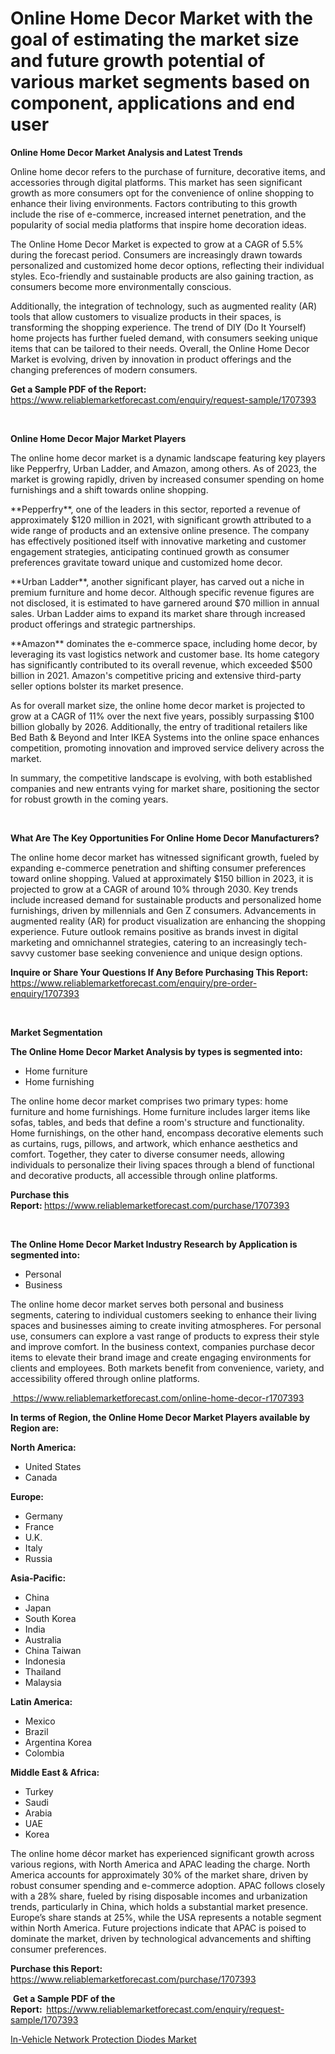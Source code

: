 <p><h1>Online Home Decor Market with the goal of estimating the market size and future growth potential of various market segments based on component, applications and end user</h1></p><p><strong>Online Home Decor Market Analysis and Latest Trends</strong></p>
<p><p>Online home decor refers to the purchase of furniture, decorative items, and accessories through digital platforms. This market has seen significant growth as more consumers opt for the convenience of online shopping to enhance their living environments. Factors contributing to this growth include the rise of e-commerce, increased internet penetration, and the popularity of social media platforms that inspire home decoration ideas.</p><p>The Online Home Decor Market is expected to grow at a CAGR of 5.5% during the forecast period. Consumers are increasingly drawn towards personalized and customized home decor options, reflecting their individual styles. Eco-friendly and sustainable products are also gaining traction, as consumers become more environmentally conscious. </p><p>Additionally, the integration of technology, such as augmented reality (AR) tools that allow customers to visualize products in their spaces, is transforming the shopping experience. The trend of DIY (Do It Yourself) home projects has further fueled demand, with consumers seeking unique items that can be tailored to their needs. Overall, the Online Home Decor Market is evolving, driven by innovation in product offerings and the changing preferences of modern consumers.</p></p>
<p><strong>Get a Sample PDF of the Report:&nbsp;</strong> <a href="https://www.reliablemarketforecast.com/enquiry/request-sample/1707393?utm_campaign=2876&utm_medium=2&utm_source=Github&utm_content=ia&utm_term=25032025&utm_id=online-home-decor">https://www.reliablemarketforecast.com/enquiry/request-sample/1707393</a></p>
<p>&nbsp;</p>
<p><strong>Online Home Decor Major Market Players</strong></p>
<p><p>The online home decor market is a dynamic landscape featuring key players like Pepperfry, Urban Ladder, and Amazon, among others. As of 2023, the market is growing rapidly, driven by increased consumer spending on home furnishings and a shift towards online shopping.</p><p>**Pepperfry**, one of the leaders in this sector, reported a revenue of approximately $120 million in 2021, with significant growth attributed to a wide range of products and an extensive online presence. The company has effectively positioned itself with innovative marketing and customer engagement strategies, anticipating continued growth as consumer preferences gravitate toward unique and customized home decor.</p><p>**Urban Ladder**, another significant player, has carved out a niche in premium furniture and home decor. Although specific revenue figures are not disclosed, it is estimated to have garnered around $70 million in annual sales. Urban Ladder aims to expand its market share through increased product offerings and strategic partnerships.</p><p>**Amazon** dominates the e-commerce space, including home decor, by leveraging its vast logistics network and customer base. Its home category has significantly contributed to its overall revenue, which exceeded $500 billion in 2021. Amazon's competitive pricing and extensive third-party seller options bolster its market presence.</p><p>As for overall market size, the online home decor market is projected to grow at a CAGR of 11% over the next five years, possibly surpassing $100 billion globally by 2026. Additionally, the entry of traditional retailers like Bed Bath & Beyond and Inter IKEA Systems into the online space enhances competition, promoting innovation and improved service delivery across the market.</p><p>In summary, the competitive landscape is evolving, with both established companies and new entrants vying for market share, positioning the sector for robust growth in the coming years.</p></p>
<p>&nbsp;</p>
<p><strong>What Are The Key Opportunities For Online Home Decor Manufacturers?</strong></p>
<p><p>The online home decor market has witnessed significant growth, fueled by expanding e-commerce penetration and shifting consumer preferences toward online shopping. Valued at approximately $150 billion in 2023, it is projected to grow at a CAGR of around 10% through 2030. Key trends include increased demand for sustainable products and personalized home furnishings, driven by millennials and Gen Z consumers. Advancements in augmented reality (AR) for product visualization are enhancing the shopping experience. Future outlook remains positive as brands invest in digital marketing and omnichannel strategies, catering to an increasingly tech-savvy customer base seeking convenience and unique design options.</p></p>
<p><strong>Inquire or Share Your Questions If Any Before Purchasing This Report:</strong> <a href="https://www.reliablemarketforecast.com/enquiry/pre-order-enquiry/1707393?utm_campaign=2876&utm_medium=2&utm_source=Github&utm_content=ia&utm_term=25032025&utm_id=online-home-decor">https://www.reliablemarketforecast.com/enquiry/pre-order-enquiry/1707393</a></p>
<p>&nbsp;</p>
<p><strong>Market Segmentation</strong></p>
<p><strong>The Online Home Decor Market Analysis by types is segmented into:</strong></p>
<p><ul><li>Home furniture</li><li>Home furnishing</li></ul></p>
<p><p>The online home decor market comprises two primary types: home furniture and home furnishings. Home furniture includes larger items like sofas, tables, and beds that define a room's structure and functionality. Home furnishings, on the other hand, encompass decorative elements such as curtains, rugs, pillows, and artwork, which enhance aesthetics and comfort. Together, they cater to diverse consumer needs, allowing individuals to personalize their living spaces through a blend of functional and decorative products, all accessible through online platforms.</p></p>
<p><strong>Purchase this Report:&nbsp;</strong><a href="https://www.reliablemarketforecast.com/purchase/1707393?utm_campaign=2876&utm_medium=2&utm_source=Github&utm_content=ia&utm_term=25032025&utm_id=online-home-decor">https://www.reliablemarketforecast.com/purchase/1707393</a></p>
<p>&nbsp;</p>
<p><strong>The Online Home Decor Market Industry Research by Application is segmented into:</strong></p>
<p><ul><li>Personal</li><li>Business</li></ul></p>
<p><p>The online home decor market serves both personal and business segments, catering to individual customers seeking to enhance their living spaces and businesses aiming to create inviting atmospheres. For personal use, consumers can explore a vast range of products to express their style and improve comfort. In the business context, companies purchase decor items to elevate their brand image and create engaging environments for clients and employees. Both markets benefit from convenience, variety, and accessibility offered through online platforms.</p></p>
<p><a href="https://www.reliablemarketforecast.com/online-home-decor-r1707393?utm_campaign=2876&utm_medium=2&utm_source=Github&utm_content=ia&utm_term=25032025&utm_id=online-home-decor">&nbsp;https://www.reliablemarketforecast.com/online-home-decor-r1707393</a></p>
<p><strong>In terms of Region, the Online Home Decor Market Players available by Region are:</strong></p>
<p>
    <p> <strong> North America: </strong>
        <ul>
            <li>United States</li>
            <li>Canada</li>
        </ul>
        </p> 
    <p> <strong> Europe: </strong>
        <ul>
            <li>Germany</li>
            <li>France</li>
            <li>U.K.</li>
            <li>Italy</li>
            <li>Russia</li>
        </ul>
        </p> 
    <p> <strong> Asia-Pacific: </strong>
        <ul>
            <li>China</li>
            <li>Japan</li>
            <li>South Korea</li>
            <li>India</li>
            <li>Australia</li>
            <li>China Taiwan</li>
            <li>Indonesia</li>
            <li>Thailand</li>
            <li>Malaysia</li>
        </ul>
        </p> 
    <p> <strong> Latin America: </strong>
        <ul>
            <li>Mexico</li>
            <li>Brazil</li>
            <li>Argentina Korea</li>
            <li>Colombia</li>
        </ul>
        </p> 
    <p> <strong> Middle East & Africa: </strong>
        <ul>
            <li>Turkey</li>
            <li>Saudi</li>
            <li>Arabia</li>
            <li>UAE</li>
            <li>Korea</li>
        </ul>
    </p>
    </p>
<p><p>The online home décor market has experienced significant growth across various regions, with North America and APAC leading the charge. North America accounts for approximately 30% of the market share, driven by robust consumer spending and e-commerce adoption. APAC follows closely with a 28% share, fueled by rising disposable incomes and urbanization trends, particularly in China, which holds a substantial market presence. Europe’s share stands at 25%, while the USA represents a notable segment within North America. Future projections indicate that APAC is poised to dominate the market, driven by technological advancements and shifting consumer preferences.</p></p>
<p><strong>Purchase this Report: </strong><a href="https://www.reliablemarketforecast.com/purchase/1707393?utm_campaign=2876&utm_medium=2&utm_source=Github&utm_content=ia&utm_term=25032025&utm_id=online-home-decor">https://www.reliablemarketforecast.com/purchase/1707393</a></p>
<p>&nbsp;<strong>Get a Sample PDF of the Report:&nbsp;&nbsp;</strong><a href="https://www.reliablemarketforecast.com/enquiry/request-sample/1707393?utm_campaign=2876&utm_medium=2&utm_source=Github&utm_content=ia&utm_term=25032025&utm_id=online-home-decor">https://www.reliablemarketforecast.com/enquiry/request-sample/1707393</a></p>
<p><strong></strong></p>
<p><p><a href="https://github.com/saaindosya/Market-Research-Report-List-1/blob/main/in-vehicle-network-protection-diodes-market.md?utm_campaign=2876&utm_medium=2&utm_source=Github&utm_content=ia&utm_term=25032025&utm_id=online-home-decor">In-Vehicle Network Protection Diodes Market</a></p></p>
